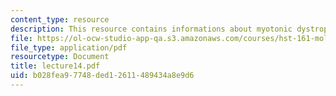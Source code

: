 ```yaml
---
content_type: resource
description: This resource contains informations about myotonic dystrophy.
file: https://ol-ocw-studio-app-qa.s3.amazonaws.com/courses/hst-161-molecular-biology-and-genetics-in-modern-medicine-fall-2007/b028fea97748ded12611489434a8e9d6_lecture14.pdf
file_type: application/pdf
resourcetype: Document
title: lecture14.pdf
uid: b028fea9-7748-ded1-2611-489434a8e9d6
---
```

